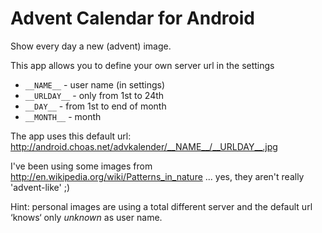 Advent Calendar for Android
===========================

Show every day a new (advent) image.

This app allows you to define your own server url in the settings

* `__NAME__` - user name (in settings)
* `__URLDAY__` - only from 1st to 24th
* `__DAY__` - from 1st to end of month
* `__MONTH__` - month

The app uses this default url:
http://android.choas.net/advkalender/__NAME__/__URLDAY__.jpg

I've been using some images from http://en.wikipedia.org/wiki/Patterns_in_nature ... yes, they aren't really 'advent-like' ;)

Hint: personal images are using a total different server and the default url ‘knows‘ only _unknown_ as user name.
